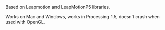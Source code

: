 Based on Leapmotion and LeapMotionP5 libraries.

Works on Mac and Windows, works in Processing 1.5, doesn't crash when used with OpenGL.
